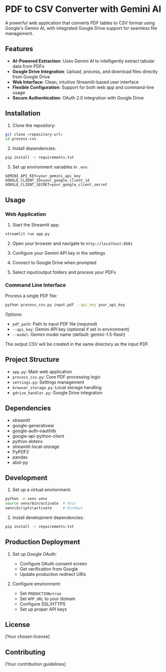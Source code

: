 # PDF to CSV Converter with Gemini AI

A powerful web application that converts PDF tables to CSV format using Google's Gemini AI, with integrated Google Drive support for seamless file management.

## Features

- **AI-Powered Extraction**: Uses Gemini AI to intelligently extract tabular data from PDFs
- **Google Drive Integration**: Upload, process, and download files directly from Google Drive
- **Web Interface**: Clean, intuitive Streamlit-based user interface
- **Flexible Configuration**: Support for both web app and command-line usage
- **Secure Authentication**: OAuth 2.0 integration with Google Drive

## Installation

1. Clone the repository:
```bash
git clone <repository-url>
cd process-csv
```

2. Install dependencies:
```bash
pip install -r requirements.txt
```

3. Set up environment variables in `.env`:
```env
GEMINI_API_KEY=your_gemini_api_key
GOOGLE_CLIENT_ID=your_google_client_id
GOOGLE_CLIENT_SECRET=your_google_client_secret
```

## Usage

### Web Application

1. Start the Streamlit app:
```bash
streamlit run app.py
```

2. Open your browser and navigate to `http://localhost:8501`

3. Configure your Gemini API key in the settings

4. Connect to Google Drive when prompted

5. Select input/output folders and process your PDFs

### Command Line Interface

Process a single PDF file:
```bash
python process_csv.py input.pdf --api_key your_api_key
```

Options:
- `pdf_path`: Path to input PDF file (required)
- `--api_key`: Gemini API key (optional if set in environment)
- `--model`: Gemini model name (default: gemini-1.5-flash)

The output CSV will be created in the same directory as the input PDF.

## Project Structure

- `app.py`: Main web application
- `process_csv.py`: Core PDF processing logic
- `settings.py`: Settings management
- `browser_storage.py`: Local storage handling
- `gdrive_handler.py`: Google Drive integration

## Dependencies

- streamlit
- google-generativeai
- google-auth-oauthlib
- google-api-python-client
- python-dotenv
- streamlit-local-storage
- PyPDF2
- pandas
- absl-py

## Development

1. Set up a virtual environment:
```bash
python -m venv venv
source venv/bin/activate  # Unix
venv\Scripts\activate     # Windows
```

2. Install development dependencies:
```bash
pip install -r requirements.txt
```

## Production Deployment

1. Set up Google OAuth:
   - Configure OAuth consent screen
   - Get verification from Google
   - Update production redirect URIs

2. Configure environment:
   - Set `PRODUCTION=true`
   - Set `APP_URL` to your domain
   - Configure SSL/HTTPS
   - Set up proper API keys

## License

[Your chosen license]

## Contributing

[Your contribution guidelines]
